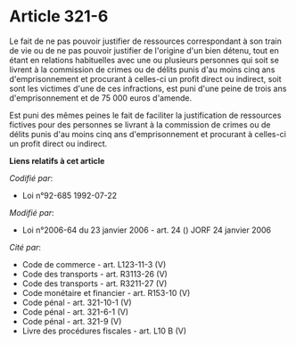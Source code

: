 # Article 321-6

Le fait de ne pas pouvoir justifier de ressources correspondant à son train de vie ou de ne pas pouvoir justifier de
l'origine d'un bien détenu, tout en étant en relations habituelles avec une ou plusieurs personnes qui soit se livrent à la
commission de crimes ou de délits punis d'au moins cinq ans d'emprisonnement et procurant à celles-ci un profit direct ou
indirect, soit sont les victimes d'une de ces infractions, est puni d'une peine de trois ans d'emprisonnement et de 75 000
euros d'amende.

Est puni des mêmes peines le fait de faciliter la justification de ressources fictives pour des personnes se livrant à la
commission de crimes ou de délits punis d'au moins cinq ans d'emprisonnement et procurant à celles-ci un profit direct ou
indirect.

**Liens relatifs à cet article**

_Codifié par_:

  - Loi n°92-685 1992-07-22

_Modifié par_:

  - Loi n°2006-64 du 23 janvier 2006 - art. 24 () JORF 24 janvier 2006

_Cité par_:

  - Code de commerce - art. L123-11-3 (V)
  - Code des transports - art. R3113-26 (V)
  - Code des transports - art. R3211-27 (V)
  - Code monétaire et financier - art. R153-10 (V)
  - Code pénal - art. 321-10-1 (V)
  - Code pénal - art. 321-6-1 (V)
  - Code pénal - art. 321-9 (V)
  - Livre des procédures fiscales - art. L10 B (V)
